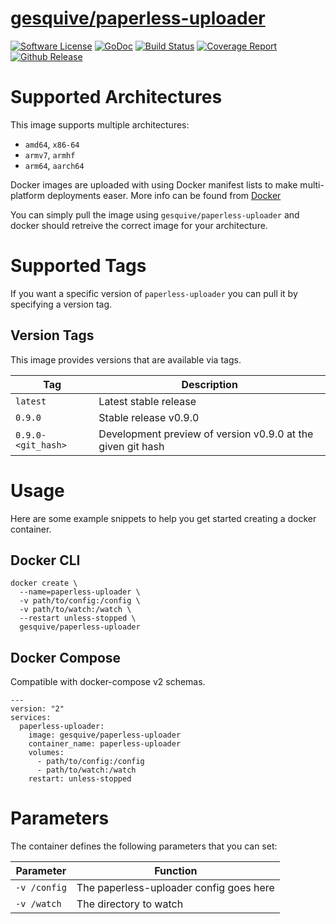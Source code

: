# [gesquive/paperless-uploader](https://github.com/gesquive/paperless-uploader)
[![Software License](https://img.shields.io/badge/License-MIT-orange.svg?style=flat-square)](https://github.com/gesquive/paperless-uploader/blob/master/LICENSE)
[![GoDoc](https://img.shields.io/badge/godoc-reference-blue.svg?style=flat-square)](https://pkg.go.dev/github.com/gesquive/paperless-uploader)
[![Build Status](https://img.shields.io/circleci/build/github/gesquive/paperless-uploader?style=flat-square)](https://circleci.com/gh/gesquive/paperless-uploader)
[![Coverage Report](https://img.shields.io/codecov/c/gh/gesquive/paperless-uploader?style=flat-square)](https://codecov.io/gh/gesquive/paperless-uploader)
[![Github Release](https://img.shields.io/github/v/tag/gesquive/paperless-uploader?style=flat-square)](https://github.com/gesquive/paperless-uploader)

# Supported Architectures

This image supports multiple architectures:

- `amd64`, `x86-64`
- `armv7`, `armhf`
- `arm64`, `aarch64`

Docker images are uploaded with using Docker manifest lists to make multi-platform deployments easer. More info can be found from [Docker](https://github.com/docker/distribution/blob/master/docs/spec/manifest-v2-2.md#manifest-list)

You can simply pull the image using `gesquive/paperless-uploader` and docker should retreive the correct image for your architecture.

# Supported Tags
If you want a specific version of `paperless-uploader` you can pull it by specifying a version tag.

## Version Tags
This image provides versions that are available via tags. 

| Tag    | Description |
| ------ | ----------- |
| `latest` | Latest stable release |
| `0.9.0`  | Stable release v0.9.0 |
| `0.9.0-<git_hash>` | Development preview of version v0.9.0 at the given git hash |

# Usage

Here are some example snippets to help you get started creating a docker container.

## Docker CLI

```shell
docker create \
  --name=paperless-uploader \
  -v path/to/config:/config \
  -v path/to/watch:/watch \
  --restart unless-stopped \
  gesquive/paperless-uploader
```

## Docker Compose
Compatible with docker-compose v2 schemas.

```docker
---
version: "2"
services:
  paperless-uploader:
    image: gesquive/paperless-uploader
    container_name: paperless-uploader
    volumes:
      - path/to/config:/config
      - path/to/watch:/watch
    restart: unless-stopped
```
# Parameters
The container defines the following parameters that you can set:

| Parameter | Function |
| --------- | -------- |
| `-v /config`  | The paperless-uploader config goes here |
| `-v /watch`  | The directory to watch |